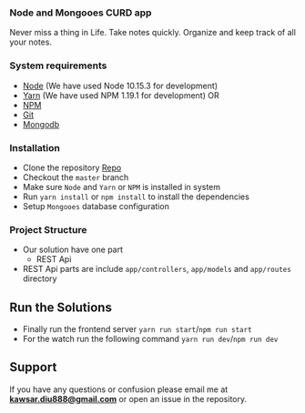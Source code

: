 ### Node and Mongooes CURD app
Never miss a thing in Life. Take notes quickly. Organize and keep track of all your notes.

### System requirements
* [Node](https://nodejs.org/en/) (We have used Node 10.15.3 for development)
* [Yarn](https://yarnpkg.com/) (We have used NPM 1.19.1 for development)
OR
* [NPM](https://www.npmjs.com/)
* [Git](https://git-scm.com/)
* [Mongodb](https://www.mongodb.com/)

### Installation
* Clone the repository [Repo](https://github.com/mkawsar/node-rest-curd)
* Checkout the `master` branch
* Make sure  `Node` and `Yarn` or `NPM` is installed in system
* Run `yarn install` or `npm install` to install the dependencies
* Setup `Mongooes` database configuration

### Project Structure
* Our solution have one part
    * REST Api
* REST Api parts are include `app/controllers`, `app/models` and `app/routes` directory

## Run the Solutions
* Finally run the frontend server `yarn run start`/`npm run start`
* For the watch run the following command `yarn run dev`/`npm run dev`

## Support

If you have any questions or confusion please email me at **kawsar.diu888@gmail.com** or open an issue in the repository.
